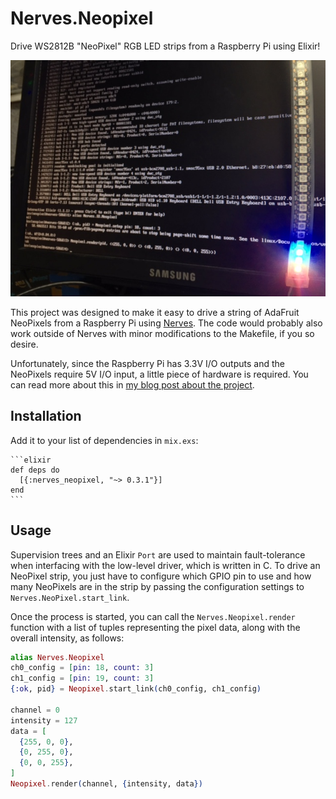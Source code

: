 # Nerves.Neopixel

Drive WS2812B "NeoPixel" RGB LED strips from a Raspberry Pi using Elixir!

![NeoPixel strip driven by a Raspberry Pi](nerves_neopixel_rgb.jpg)

This project was designed to make it easy to drive a string of AdaFruit
NeoPixels from a Raspberry Pi using [Nerves](http://nerves-project.org). The
code would probably also work outside of Nerves with minor modifications to the
Makefile, if you so desire.

Unfortunately, since the Raspberry Pi has 3.3V I/O outputs and the NeoPixels
require 5V I/O input, a little piece of hardware is required. You can read more
about this in [my blog post about the
project](http://www.gregmefford.com/blog/2016/01/22/driving-neopixels-with-elixir-and-nerves).

## Installation

Add it to your list of dependencies in `mix.exs`:

    ```elixir
    def deps do
      [{:nerves_neopixel, "~> 0.3.1"}]
    end
    ```

## Usage

Supervision trees and an Elixir `Port` are used to maintain fault-tolerance when
interfacing with the low-level driver, which is written in C. To drive an
NeoPixel strip, you just have to configure which GPIO pin to use and how many
NeoPixels are in the strip by passing the configuration settings to
`Nerves.NeoPixel.start_link`.

Once the process is started, you can call the `Nerves.Neopixel.render` function
with a list of tuples representing the pixel data, along with the overall
intensity, as follows:

```elixir
alias Nerves.Neopixel
ch0_config = [pin: 18, count: 3]
ch1_config = [pin: 19, count: 3]
{:ok, pid} = Neopixel.start_link(ch0_config, ch1_config)

channel = 0
intensity = 127
data = [
  {255, 0, 0},
  {0, 255, 0},
  {0, 0, 255},
]
Neopixel.render(channel, {intensity, data})
```

